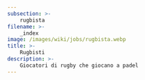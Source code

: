 ```yaml
---
subsection: >-
    rugbista
filename: >-
    _index
image: /images/wiki/jobs/rugbista.webp
title: >-
    Rugbisti
description: >-
    Giocatori di rugby che giocano a padel
---
```


